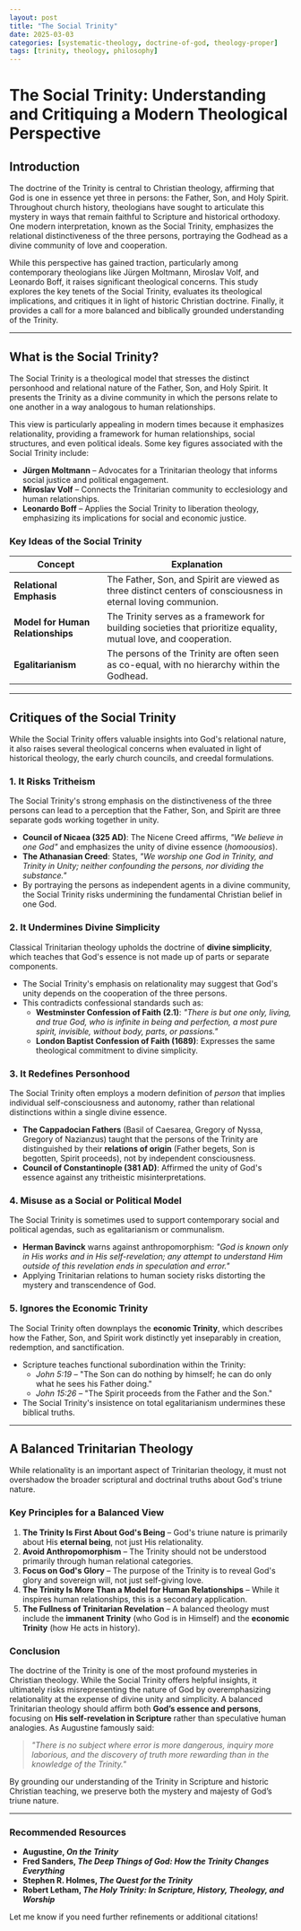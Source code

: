 ```yaml
---
layout: post
title: "The Social Trinity"
date: 2025-03-03
categories: [systematic-theology, doctrine-of-god, theology-proper]
tags: [trinity, theology, philosophy]
---
```


# The Social Trinity: Understanding and Critiquing a Modern Theological Perspective

## Introduction
The doctrine of the Trinity is central to Christian theology, affirming that God is one in essence yet three in persons: the Father, Son, and Holy Spirit. Throughout church history, theologians have sought to articulate this mystery in ways that remain faithful to Scripture and historical orthodoxy. One modern interpretation, known as the Social Trinity, emphasizes the relational distinctiveness of the three persons, portraying the Godhead as a divine community of love and cooperation. 

While this perspective has gained traction, particularly among contemporary theologians like Jürgen Moltmann, Miroslav Volf, and Leonardo Boff, it raises significant theological concerns. This study explores the key tenets of the Social Trinity, evaluates its theological implications, and critiques it in light of historic Christian doctrine. Finally, it provides a call for a more balanced and biblically grounded understanding of the Trinity.

---

## What is the Social Trinity?
The Social Trinity is a theological model that stresses the distinct personhood and relational nature of the Father, Son, and Holy Spirit. It presents the Trinity as a divine community in which the persons relate to one another in a way analogous to human relationships. 

This view is particularly appealing in modern times because it emphasizes relationality, providing a framework for human relationships, social structures, and even political ideals. Some key figures associated with the Social Trinity include:

- **Jürgen Moltmann** – Advocates for a Trinitarian theology that informs social justice and political engagement.
- **Miroslav Volf** – Connects the Trinitarian community to ecclesiology and human relationships.
- **Leonardo Boff** – Applies the Social Trinity to liberation theology, emphasizing its implications for social and economic justice.

### Key Ideas of the Social Trinity

| Concept | Explanation |
|---------|-------------|
| **Relational Emphasis** | The Father, Son, and Spirit are viewed as three distinct centers of consciousness in eternal loving communion. |
| **Model for Human Relationships** | The Trinity serves as a framework for building societies that prioritize equality, mutual love, and cooperation. |
| **Egalitarianism** | The persons of the Trinity are often seen as co-equal, with no hierarchy within the Godhead. |

---

## Critiques of the Social Trinity
While the Social Trinity offers valuable insights into God's relational nature, it also raises several theological concerns when evaluated in light of historical theology, the early church councils, and creedal formulations.

### 1. It Risks Tritheism
The Social Trinity's strong emphasis on the distinctiveness of the three persons can lead to a perception that the Father, Son, and Spirit are three separate gods working together in unity.

- **Council of Nicaea (325 AD)**: The Nicene Creed affirms, *"We believe in one God"* and emphasizes the unity of divine essence (*homoousios*).
- **The Athanasian Creed**: States, *"We worship one God in Trinity, and Trinity in Unity; neither confounding the persons, nor dividing the substance."*
- By portraying the persons as independent agents in a divine community, the Social Trinity risks undermining the fundamental Christian belief in one God.

### 2. It Undermines Divine Simplicity
Classical Trinitarian theology upholds the doctrine of **divine simplicity**, which teaches that God's essence is not made up of parts or separate components.

- The Social Trinity's emphasis on relationality may suggest that God's unity depends on the cooperation of the three persons.
- This contradicts confessional standards such as:
  - **Westminster Confession of Faith (2.1)**: *"There is but one only, living, and true God, who is infinite in being and perfection, a most pure spirit, invisible, without body, parts, or passions."*
  - **London Baptist Confession of Faith (1689)**: Expresses the same theological commitment to divine simplicity.

### 3. It Redefines Personhood
The Social Trinity often employs a modern definition of *person* that implies individual self-consciousness and autonomy, rather than relational distinctions within a single divine essence.

- **The Cappadocian Fathers** (Basil of Caesarea, Gregory of Nyssa, Gregory of Nazianzus) taught that the persons of the Trinity are distinguished by their **relations of origin** (Father begets, Son is begotten, Spirit proceeds), not by independent consciousness.
- **Council of Constantinople (381 AD)**: Affirmed the unity of God's essence against any tritheistic misinterpretations.

### 4. Misuse as a Social or Political Model
The Social Trinity is sometimes used to support contemporary social and political agendas, such as egalitarianism or communalism.

- **Herman Bavinck** warns against anthropomorphism: *"God is known only in His works and in His self-revelation; any attempt to understand Him outside of this revelation ends in speculation and error."*
- Applying Trinitarian relations to human society risks distorting the mystery and transcendence of God.

### 5. Ignores the Economic Trinity
The Social Trinity often downplays the **economic Trinity**, which describes how the Father, Son, and Spirit work distinctly yet inseparably in creation, redemption, and sanctification.

- Scripture teaches functional subordination within the Trinity:
  - *John 5:19* – "The Son can do nothing by himself; he can do only what he sees his Father doing."
  - *John 15:26* – "The Spirit proceeds from the Father and the Son."
- The Social Trinity's insistence on total egalitarianism undermines these biblical truths.

---

## A Balanced Trinitarian Theology
While relationality is an important aspect of Trinitarian theology, it must not overshadow the broader scriptural and doctrinal truths about God's triune nature.

### Key Principles for a Balanced View

1. **The Trinity Is First About God's Being** – God's triune nature is primarily about His **eternal being**, not just His relationality.
2. **Avoid Anthropomorphism** – The Trinity should not be understood primarily through human relational categories.
3. **Focus on God's Glory** – The purpose of the Trinity is to reveal God's glory and sovereign will, not just self-giving love.
4. **The Trinity Is More Than a Model for Human Relationships** – While it inspires human relationships, this is a secondary application.
5. **The Fullness of Trinitarian Revelation** – A balanced theology must include the **immanent Trinity** (who God is in Himself) and the **economic Trinity** (how He acts in history).

### Conclusion
The doctrine of the Trinity is one of the most profound mysteries in Christian theology. While the Social Trinity offers helpful insights, it ultimately risks misrepresenting the nature of God by overemphasizing relationality at the expense of divine unity and simplicity. A balanced Trinitarian theology should affirm both **God’s essence and persons**, focusing on **His self-revelation in Scripture** rather than speculative human analogies. As Augustine famously said:

> *"There is no subject where error is more dangerous, inquiry more laborious, and the discovery of truth more rewarding than in the knowledge of the Trinity."*

By grounding our understanding of the Trinity in Scripture and historic Christian teaching, we preserve both the mystery and majesty of God’s triune nature.

---

### Recommended Resources
- **Augustine, *On the Trinity***
- **Fred Sanders, *The Deep Things of God: How the Trinity Changes Everything***
- **Stephen R. Holmes, *The Quest for the Trinity***
- **Robert Letham, *The Holy Trinity: In Scripture, History, Theology, and Worship***

Let me know if you need further refinements or additional citations!

